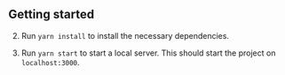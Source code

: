 ## Getting started

2. Run `yarn install` to install the necessary dependencies.

3. Run `yarn start` to start a local server. This should start the project on `localhost:3000`.

